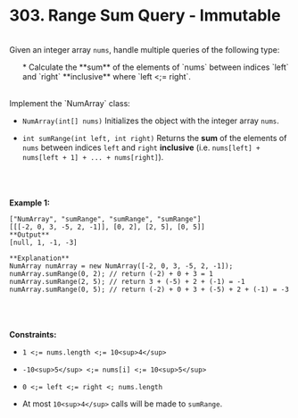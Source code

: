 # 303. Range Sum Query - Immutable

<br />Given an integer array `nums`, handle multiple queries of the following type:<br />
<ol>
* Calculate the **sum** of the elements of `nums` between indices `left` and `right` **inclusive** where `left <;= right`.

</ol>
<br />Implement the `NumArray` class:<br />

* `NumArray(int[] nums)` Initializes the object with the integer array `nums`.

* `int sumRange(int left, int right)` Returns the **sum** of the elements of `nums` between indices `left` and `right` **inclusive** (i.e. `nums[left] + nums[left + 1] + ... + nums[right]`).


<br /> <br />
<br />**Example 1:**<br />
```**Input**
["NumArray", "sumRange", "sumRange", "sumRange"]
[[[-2, 0, 3, -5, 2, -1]], [0, 2], [2, 5], [0, 5]]
**Output**
[null, 1, -1, -3]

**Explanation**
NumArray numArray = new NumArray([-2, 0, 3, -5, 2, -1]);
numArray.sumRange(0, 2); // return (-2) + 0 + 3 = 1
numArray.sumRange(2, 5); // return 3 + (-5) + 2 + (-1) = -1
numArray.sumRange(0, 5); // return (-2) + 0 + 3 + (-5) + 2 + (-1) = -3
```
<br /> <br />
<br />**Constraints:**<br />

* `1 <;= nums.length <;= 10<sup>4</sup>`

* `-10<sup>5</sup> <;= nums[i] <;= 10<sup>5</sup>`

* `0 <;= left <;= right <; nums.length`

* At most `10<sup>4</sup>` calls will be made to `sumRange`.